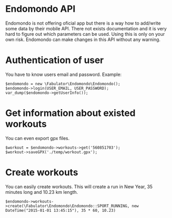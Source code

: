Endomondo API
============

Endomondo is not offering oficial app but there is a way how to add/write some data by their mobile API. There not exists documentation and it is very hard to figure out which parameters can be used. Using this is only on your own risk. Endomondo can make changes in this API without any warning.

# Authentication of user
You have to know users email and password. Example:
```
$endomondo = new \Fabulator\Endomondo\Endomondo();
$endomondo->login(USER_EMAIL, USER_PASSWORD);
var_dump($endomondo->getUserInfo());
```

# Get information about existed workouts
You can even export gpx files.
```
$workout = $endomondo->workouts->get('560851703');
$workout->saveGPX('./temp/workout.gpx');
```

# Create workouts
You can easily create workouts. This will create a run in New Year, 35 minutes long and 10.23 km length.

```
$endomondo->workouts->create(\Fabulator\Endomondo\Endomondo::SPORT_RUNNING, new DateTime("2015-01-01 13:45:15"), 35 * 60, 10.23)
```